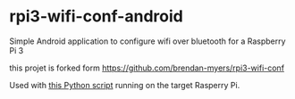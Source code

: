# rpi3-wifi-conf-android
Simple Android application to configure wifi over bluetooth for a Raspberry Pi 3


this projet is forked form https://github.com/brendan-myers/rpi3-wifi-conf


Used with [this Python script](https://github.com/joson1/rpi3-wifi-conf) running on the target Rasperry Pi.
